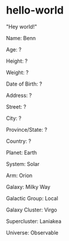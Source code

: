 # hello-world

"Hey world!"

Name: Benn

Age: ?

Height: ?

Weight: ?

Date of Birth: ?

Address: ?

Street: ?

City: ?

Province/State: ?

Country: ?

Planet: Earth

System: Solar

Arm: Orion

Galaxy: Milky Way

Galactic Group: Local 

Galaxy Cluster: Virgo

Supercluster: Laniakea 

Universe: Observable
